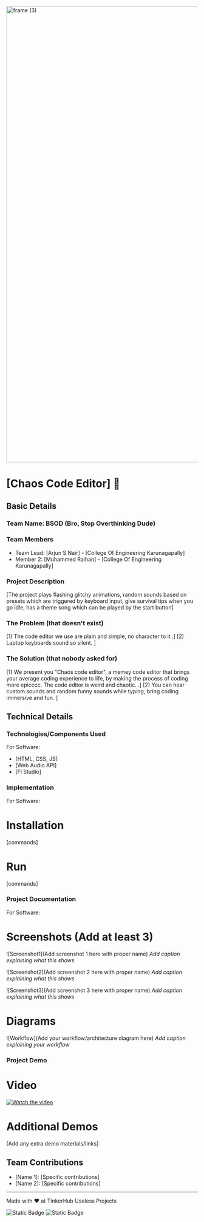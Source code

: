 <img width="3188" height="1202" alt="frame (3)" src="https://github.com/user-attachments/assets/517ad8e9-ad22-457d-9538-a9e62d137cd7" />


# [Chaos Code Editor] 🎯


## Basic Details
### Team Name: BSOD (Bro, Stop Overthinking Dude)


### Team Members
- Team Lead: [Arjun S Nair] - [College Of Engineering Karunagapally]
- Member 2: [Muhammed Raihan] - [College Of Engineering Karunagapally]

### Project Description
[The project plays flashing glitchy animations, random sounds based on presets which are triggered by keyboard input, give survival tips when you go idle, has a theme song which can be played by the start button]

### The Problem (that doesn't exist)
[1) The code editor we use are plain and simple, no character to it .]
[2) Laptop keyboards sound so silent. ]

### The Solution (that nobody asked for)
[1) We present you "Chaos code editor", a memey code editor that brings your average coding experience to life, by making the process of coding more epicccc. The code editor is weird and chaotic. .]
[2) You can hear custom sounds and random funny sounds while typing, bring coding immersive and fun. ]

## Technical Details
### Technologies/Components Used
For Software:
- [HTML, CSS, JS]
- [Web Audio API]
- [Fl Studio]

### Implementation
For Software:
# Installation
[commands]

# Run
[commands]

### Project Documentation
For Software:

# Screenshots (Add at least 3)
![Screenshot1](Add screenshot 1 here with proper name)
*Add caption explaining what this shows*

![Screenshot2](Add screenshot 2 here with proper name)
*Add caption explaining what this shows*

![Screenshot3](Add screenshot 3 here with proper name)
*Add caption explaining what this shows*

# Diagrams
![Workflow](Add your workflow/architecture diagram here)
*Add caption explaining your workflow*

### Project Demo
# Video
[![Watch the video](https://raw.githubusercontent.com/username/repository/branch/path/to/thumbnail.jpg)](https://raw.githubusercontent.com/username/repository/branch/path/to/video.mkv)

# Additional Demos
[Add any extra demo materials/links]

## Team Contributions
- [Name 1]: [Specific contributions]
- [Name 2]: [Specific contributions]

---
Made with ❤️ at TinkerHub Useless Projects 

![Static Badge](https://img.shields.io/badge/TinkerHub-24?color=%23000000&link=https%3A%2F%2Fwww.tinkerhub.org%2F)
![Static Badge](https://img.shields.io/badge/UselessProjects--25-25?link=https%3A%2F%2Fwww.tinkerhub.org%2Fevents%2FQ2Q1TQKX6Q%2FUseless%2520Projects)



